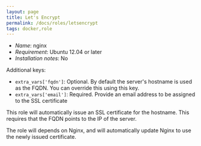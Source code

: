 ```yaml
---
layout: page
title: Let's Encrypt
permalink: /docs/roles/letsencrypt
tags: docker,role
---
```


* *Name*: nginx
* *Requirement*: Ubuntu 12.04 or later
* *Installation notes*: No

Additional keys:

 * `extra_vars['fqdn']`: Optional. By default the server's hostname is used as the FQDN. You can override this using this key.
 * `extra_vars['email']`: Required. Provide an email address to be assigned to the SSL certificate

This role will automatically issue an SSL certificate for the hostname. This requires that the FQDN points to the IP of the server.

The role will depends on Nginx, and will automatically update Nginx to use the newly issued certificate.
